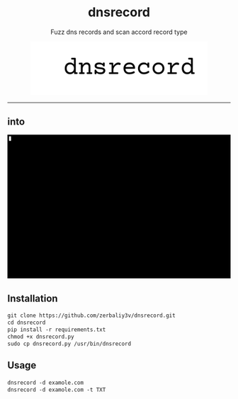 <div align="center">
  <h1> dnsrecord </h1>
  <p>Fuzz dns records and scan accord record  type</p>
  <img width="400" heigth='100' src="dnsrecord.png"  />
</div>

<hr>

## into
![](into.gif)

## Installation

```
git clone https://github.com/zerbaliy3v/dnsrecord.git
cd dnsrecord
pip install -r requirements.txt
chmod +x dnsrecord.py
sudo cp dnsrecord.py /usr/bin/dnsrecord
```
## Usage

```
dnsrecord -d examole.com
dnsrecord -d examole.com -t TXT
```

